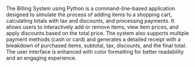 The Billing System using Python is a command-line-based application designed to simulate the process of adding items to a shopping cart, calculating totals with tax and discounts, and processing payments. It allows users to interactively add or remove items, view item prices, and apply discounts based on the total price. The system also supports multiple payment methods (cash or card) and generates a detailed receipt with a breakdown of purchased items, subtotal, tax, discounts, and the final total. The user interface is enhanced with color formatting for better readability and an engaging experience.



